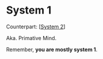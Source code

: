 # System 1

Counterpart: [[System 2]]

Aka. Primative Mind.

Remember, **you are mostly system 1**. 

[//begin]: # "Autogenerated link references for markdown compatibility"
[System 2]: system-2 "System 2"
[//end]: # "Autogenerated link references"